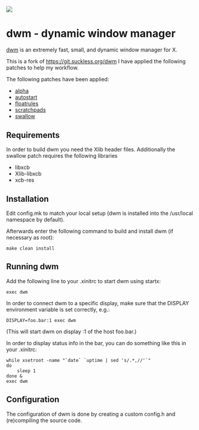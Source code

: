 ![](dwm.png)
---
dwm - dynamic window manager
============================


[dwm](https://dwm.suckless.org/) is an extremely fast, small, and dynamic window manager for X.

This is a fork of https://git.suckless.org/dwm I have applied the following patches to help my workflow.

The following patches have been applied:
  - [alpha](https://dwm.suckless.org/patches/alpha/)
  - [autostart](https://dwm.suckless.org/patches/autostart/)
  - [floatrules](https://dwm.suckless.org/patches/floatrules/)
  - [scratchpads](https://dwm.suckless.org/patches/scratchpads/)
  - [swallow](https://dwm.suckless.org/patches/swallow/)

Requirements
------------
In order to build dwm you need the Xlib header files. Additionally the swallow patch requires the following libraries
  - libxcb
  - Xlib-libxcb
  - xcb-res

Installation
------------
Edit config.mk to match your local setup (dwm is installed into
the /usr/local namespace by default).

Afterwards enter the following command to build and install dwm (if
necessary as root):

    make clean install


Running dwm
-----------
Add the following line to your .xinitrc to start dwm using startx:

    exec dwm

In order to connect dwm to a specific display, make sure that
the DISPLAY environment variable is set correctly, e.g.:

    DISPLAY=foo.bar:1 exec dwm

(This will start dwm on display :1 of the host foo.bar.)

In order to display status info in the bar, you can do something
like this in your .xinitrc:

    while xsetroot -name "`date` `uptime | sed 's/.*,//'`"
    do
    	sleep 1
    done &
    exec dwm


Configuration
-------------
The configuration of dwm is done by creating a custom config.h
and (re)compiling the source code.
